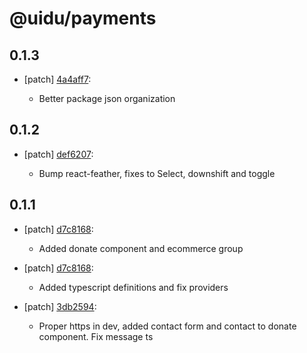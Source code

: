 # @uidu/payments

## 0.1.3
- [patch] [4a4aff7](https://github.org/uidu-org/guidu/commits/4a4aff7):

  - Better package json organization

## 0.1.2
- [patch] [def6207](https://github.org/uidu-org/guidu/commits/def6207):

  - Bump react-feather, fixes to Select, downshift and toggle

## 0.1.1
- [patch] [d7c8168](https://github.org/uidu-org/guidu/commits/d7c8168):

  - Added donate component and ecommerce group
- [patch] [d7c8168](https://github.org/uidu-org/guidu/commits/d7c8168):

  - Added typescript definitions and fix providers
- [patch] [3db2594](https://github.org/uidu-org/guidu/commits/3db2594):

  - Proper https in dev, added contact form and contact to donate component. Fix message ts
